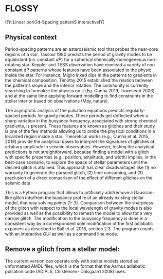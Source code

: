 # FLOSSY

(Fit Linear periOd-Spacing patternS interactivelY)

## Physical context

Period-spacing patterns are an asteroseismic tool that probes the near-core regions of a star. Tassoul 1980 predicts the period of gravity modes to be equidistant (i.e.  constant $dP$) for a spherical chemically-homogeneous non-rotating star. Keppler and TESS observation have revelead a variety of non constant dP patterns whose features have been associated to the physic inside the star. For instance, Miglio lnked dips in the patterns to gradients in the chemical composition, Timothy 2015 established the relation between the pattern's slope and the interior rotation. The community is currently searching to formalize the physics on it (Eg. Cunha 2019, Townsend 2003) and at the same time applying forward modelling to find constraints in the stellar interior based on observations (May, nature).


The asymptotic analysis of the pulsation equations predicts regularly-spaced periods for gravity
modes. These periods get deflected when a sharp variation in the buoyancy frequency, associated with
strong chemical gradients, is present. These features are known as glitches and their study is one of
the few methods allowing us to probe the physical conditions in a localized region inside a star.
Theoretical works (e.g., Cunha et al. 2015, 2019) provide the analytical bases to interpret the
signatures of glitches of arbitrary amplitude in seismic observables. However, testing the analytical
predictions is not straightforward, because finding a model with a glitch with specific properties (e.g.,
position, amplitude, and width) implies, in the best-case scenario, to explore the space of stellar
parameters until the desired glitch is attained. This approach has clear disadvantages like (1) no warranty to generate the pursued glitch, (2) time consuming, and (3) preclusion of a direct comparison of the effect of different glitches on the seismic data.

This is a Python program that allows to artificially add/remove a Gaussian-like
glitch into/from the buoyancy profile of an already existing stellar model, that way solving points (1-
3). Comparison between the sharpness of the glitch with respect to the local wavelength of gravity
modes is also provided as well as the possibility to remesh the model to allow for a very narrow glitch.
The modification to the buoyancy frequency is done in a consistent way by a correspondent sole
modification of the first adiabatic exponent as described in Ball et al. 2018, section 2.3. The program
counts with an interactive GUI as well as a command line mode.

## Remove a glitch from a stellar model:

The current version can operate only with stellar models stored as unformatted AMDL
files, which is the format that the Aarhus adiabatic pulsation code (ADIPLS, Chistensen-
Dalsgaard 2008) uses.
